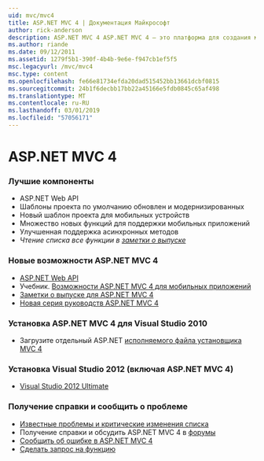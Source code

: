 ```yaml
---
uid: mvc/mvc4
title: ASP.NET MVC 4 | Документация Майкрософт
author: rick-anderson
description: ASP.NET MVC 4 ASP.NET MVC 4 — это платформа для создания масштабируемых, основанные на стандартах веб-приложений, с помощью хорошо проверенных шаблонах проектирования и мощь AS...
ms.author: riande
ms.date: 09/12/2011
ms.assetid: 1279f5b1-390f-4b4b-9e6e-f947cb1ef5f5
msc.legacyurl: /mvc/mvc4
msc.type: content
ms.openlocfilehash: fe66e81734efda20dad515452bb13661dcbf0815
ms.sourcegitcommit: 24b1f6decbb17bb22a45166e5fdb0845c65af498
ms.translationtype: MT
ms.contentlocale: ru-RU
ms.lasthandoff: 03/01/2019
ms.locfileid: "57056171"
---
```

<a name="aspnet-mvc-4"></a>ASP.NET MVC 4
====================
### <a name="top-features"></a>Лучшие компоненты

- ASP.NET Web API
- Шаблоны проекта по умолчанию обновлен и модернизированных
- Новый шаблон проекта для мобильных устройств
- Множество новых функций для поддержки мобильных приложений
- Улучшенная поддержка асинхронных методов
- *Чтение списка все функции в [заметки о выпуске](../whitepapers/mvc4-release-notes.md)*


### <a name="whats-new-in-aspnet-mvc-4"></a>Новые возможности ASP.NET MVC 4

- [ASP.NET Web API](../web-api/index.md)
- Учебник. [Возможности ASP.NET MVC 4 для мобильных приложений](overview/older-versions/aspnet-mvc-4-mobile-features.md)
- [Заметки о выпуске для ASP.NET MVC 4](../whitepapers/mvc4-release-notes.md)
- [Новая серия руководств ASP.NET MVC 4](overview/older-versions/getting-started-with-aspnet-mvc4/intro-to-aspnet-mvc-4.md)


### <a name="install-aspnet-mvc-4-for-visual-studio-2010"></a>Установка ASP.NET MVC 4 для Visual Studio 2010

- Загрузите отдельный ASP.NET [исполняемого файла установщика MVC 4](https://www.microsoft.com/download/details.aspx?id=30683)


### <a name="install-visual-studio-2012-includes-aspnet-mvc-4"></a>Установка Visual Studio 2012 (включая ASP.NET MVC 4)

- [Visual Studio 2012 Ultimate](https://go.microsoft.com/fwlink/?linkid=247148)


### <a name="getting-help-and-reporting-issues"></a>Получение справки и сообщить о проблеме

- [Известные проблемы и критические изменения списка](../whitepapers/mvc4-release-notes.md#_Toc303253815)
- Получение справки и обсудить ASP.NET MVC 4 в [форумы](https://forums.asp.net/1146.aspx)
- [Сообщить об ошибке в ASP.NET MVC 4](https://github.com/aspnet/AspNetWebStack/issues)
- [Сделать запрос на функцию](http://aspnet.uservoice.com/forums/41201-asp-net-mvc)
